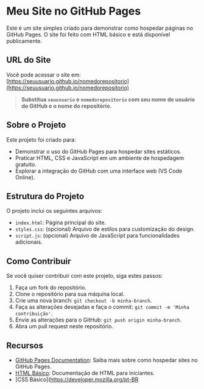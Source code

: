 # Meu Site no GitHub Pages

Este é um site simples criado para demonstrar como hospedar páginas no GitHub Pages. O site foi feito com HTML básico e está disponível publicamente.

## URL do Site

Você pode acessar o site em: [https://seuusuario.github.io/nomedorepositorio](https://seuusuario.github.io/nomedorepositorio)

> **Substitua `seuusuario` e `nomedorepositorio` com seu nome de usuário do GitHub e o nome do repositório.**

## Sobre o Projeto

Este projeto foi criado para:
- Demonstrar o uso do GitHub Pages para hospedar sites estáticos.
- Praticar HTML, CSS e JavaScript em um ambiente de hospedagem gratuito.
- Explorar a integração do GitHub com uma interface web (VS Code Online).

## Estrutura do Projeto

O projeto inclui os seguintes arquivos:

- `index.html`: Página principal do site.
- `styles.css`: (opcional) Arquivo de estilos para customização do design.
- `script.js`: (opcional) Arquivo de JavaScript para funcionalidades adicionais.

## Como Contribuir

Se você quiser contribuir com este projeto, siga estes passos:

1. Faça um fork do repositório.
2. Clone o repositório para sua máquina local.
3. Crie uma nova branch: `git checkout -b minha-branch`.
4. Faça as alterações desejadas e faça o commit: `git commit -m 'Minha contribuição'`.
5. Envie as alterações para o GitHub: `git push origin minha-branch`.
6. Abra um pull request neste repositório.

## Recursos

- [GitHub Pages Documentation](https://docs.github.com/pt/pages): Saiba mais sobre como hospedar sites no GitHub Pages.
- [HTML Básico](https://developer.mozilla.org/pt-BR/docs/Web/HTML): Documentação de HTML para iniciantes.
- [CSS Básico](https://developer.mozilla.org/pt-BR
